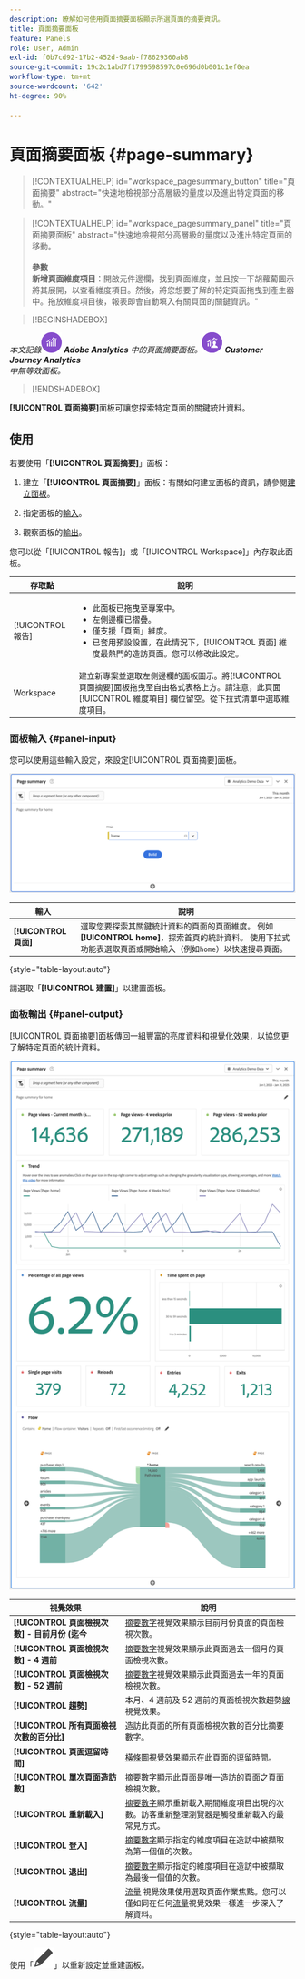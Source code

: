 ```yaml
---
description: 瞭解如何使用頁面摘要面板顯示所選頁面的摘要資訊。
title: 頁面摘要面板
feature: Panels
role: User, Admin
exl-id: f0b7cd92-17b2-452d-9aab-f78629360ab8
source-git-commit: 19c2c1abd7f1799598597c0e696d0b001c1ef0ea
workflow-type: tm+mt
source-wordcount: '642'
ht-degree: 90%

---
```


# 頁面摘要面板 {#page-summary}

<!-- markdownlint-disable MD034 -->

>[!CONTEXTUALHELP]
>id="workspace_pagesummary_button"
>title="頁面摘要"
>abstract="快速地檢視部分高層級的量度以及進出特定頁面的移動。"

<!-- markdownlint-enable MD034 -->

<!-- markdownlint-disable MD034 -->

>[!CONTEXTUALHELP]
>id="workspace_pagesummary_panel"
>title="頁面摘要面板"
>abstract="快速地檢視部分高層級的量度以及進出特定頁面的移動。<br/><br/>**參數&#x200B;**<br/>**新增頁面維度項目**：開啟元件邊欄，找到頁面維度，並且按一下胡蘿蔔圖示將其展開，以查看維度項目。然後，將您想要了解的特定頁面拖曳到產生器中。拖放維度項目後，報表即會自動填入有關頁面的關鍵資訊。"

<!-- markdownlint-enable MD034 -->


>[!BEGINSHADEBOX]

_本文記錄_![AdobeAnalytics](/help/assets/icons/AdobeAnalytics.svg) _**Adobe Analytics** 中的頁面摘要面板。![CustomerJourneyAnalytics](/help/assets/icons/CustomerJourneyAnalytics.svg) _**Customer Journey Analytics**_<br/>_中無等效面板_。_

>[!ENDSHADEBOX]

**[!UICONTROL 頁面摘要]**&#x200B;面板可讓您探索特定頁面的關鍵統計資料。

## 使用

若要使用「**[!UICONTROL 頁面摘要]**」面板：

1. 建立「**[!UICONTROL 頁面摘要]**」面板：有關如何建立面板的資訊，請參閱[建立面板](panels.md#create-a-panel)。

1. 指定面板的[輸入](#panel-input)。

1. 觀察面板的[輸出](#panel-output)。



您可以從「[!UICONTROL 報告]」或「[!UICONTROL Workspace]」內存取此面板。

| 存取點 | 說明 |
| --- | --- |
| [!UICONTROL 報告] | <ul><li>此面板已拖曳至專案中。</li><li>左側邊欄已摺疊。</li><li>僅支援「頁面」維度。</li><li>已套用預設設置，在此情況下，[!UICONTROL 頁面] 維度最熱門的造訪頁面。您可以修改此設定。</li></ul> |
| Workspace | 建立新專案並選取左側邊欄的面板圖示。將[!UICONTROL 頁面摘要]面板拖曳至自由格式表格上方。請注意，此頁面[!UICONTROL 維度項目] 欄位留空。從下拉式清單中選取維度項目。 |

### 面板輸入 {#panel-input}

您可以使用這些輸入設定，來設定[!UICONTROL 頁面摘要]面板。

![頁面輸入摘要](assets/page-summary-input.png)

| 輸入 | 說明 |
| --- | --- |
| **[!UICONTROL 頁面]** | 選取您要探索其關鍵統計資料的頁面的頁面維度。 例如&#x200B;**[!UICONTROL home]**，探索首頁的統計資料。 使用下拉式功能表選取頁面或開始輸入（例如`home`）以快速搜尋頁面。 |

{style="table-layout:auto"}


請選取「**[!UICONTROL 建置]**」以建置面板。

### 面板輸出 {#panel-output}

[!UICONTROL 頁面摘要]面板傳回一組豐富的亮度資料和視覺化效果，以協您更了解特定頁面的統計資料。

![頁面摘要面板](assets/page-summary-output.png)

| 視覺效果 | 說明 |
| --- | --- |
| **[!UICONTROL 頁面檢視次數] - 目前月份 (迄今** | [摘要數字](/help/analyze/analysis-workspace/visualizations/summary-number-change.md)視覺效果顯示目前月份頁面的頁面檢視次數。 |
| **[!UICONTROL 頁面檢視次數] - 4 週前** | [摘要數字](/help/analyze/analysis-workspace/visualizations/summary-number-change.md)視覺效果顯示此頁面過去一個月的頁面檢視次數。 |
| **[!UICONTROL 頁面檢視次數] - 52 週前** | [摘要數字](/help/analyze/analysis-workspace/visualizations/summary-number-change.md)視覺效果顯示此頁面過去一年的頁面檢視次數。 |
| **[!UICONTROL 趨勢]** | 本月、4 週前及 52 週前的頁面檢視次數趨勢[線](/help/analyze/analysis-workspace/visualizations/line.md)視覺效果。 |
| **[!UICONTROL 所有頁面檢視次數的百分比]** | 造訪此頁面的所有頁面檢視次數的百分比摘要數字。 |
| **[!UICONTROL 頁面逗留時間]** | [橫條圖](/help/analyze/analysis-workspace/visualizations/horizontal-bar.md)視覺效果顯示在此頁面的逗留時間。 |
| **[!UICONTROL 單次頁面造訪數]** | [摘要數字](/help/analyze/analysis-workspace/visualizations/summary-number-change.md)顯示此頁面是唯一造訪的頁面之頁面檢視次數。 |
| **[!UICONTROL 重新載入]** | [摘要數字](/help/analyze/analysis-workspace/visualizations/summary-number-change.md)顯示重新載入期間維度項目出現的次數。訪客重新整理瀏覽器是觸發重新載入的最常見方式。 |
| **[!UICONTROL 登入]** | [摘要數字](/help/analyze/analysis-workspace/visualizations/summary-number-change.md)顯示指定的維度項目在造訪中被擷取為第一個值的次數。 |
| **[!UICONTROL 退出]** | [摘要數字](/help/analyze/analysis-workspace/visualizations/summary-number-change.md)顯示指定的維度項目在造訪中被擷取為最後一個值的次數。 |
| **[!UICONTROL 流量]** | [流量](/help/analyze/analysis-workspace/visualizations/c-flow/flow.md) 視覺效果使用選取頁面作業焦點。您可以僅如同在任何[流量](/help/analyze/analysis-workspace/visualizations/c-flow/create-flow.md)視覺效果一樣進一步深入了解資料。 |

{style="table-layout:auto"}

使用「![編輯](/help/assets/icons/Edit.svg)」以重新設定並重建面板。
